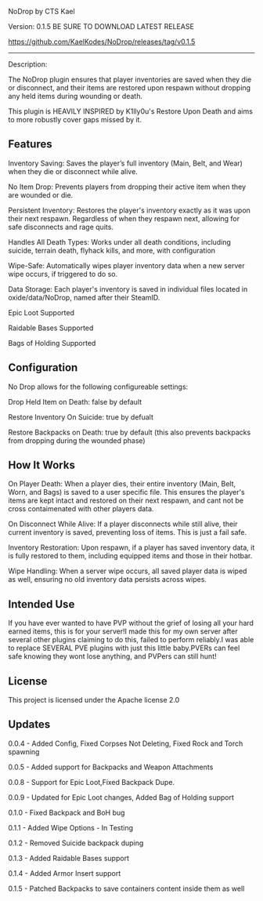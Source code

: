 NoDrop by CTS Kael

Version: 0.1.5
BE SURE TO DOWNLOAD LATEST RELEASE

https://github.com/KaelKodes/NoDrop/releases/tag/v0.1.5

---


Description:

The NoDrop plugin ensures that player inventories are saved when they die or disconnect, and their items are restored upon respawn without dropping any held items during wounding or death.

This plugin is HEAVILY INSPIRED by K1lly0u's Restore Upon Death and aims to more robustly cover gaps missed by it.



Features
---

Inventory Saving: Saves the player’s full inventory (Main, Belt, and Wear) when they die or disconnect while alive.

No Item Drop: Prevents players from dropping their active item when they are wounded or die.

Persistent Inventory: Restores the player's inventory exactly as it was upon their next respawn. Regardless of when they respawn next, allowing for safe disconnects and rage quits.

Handles All Death Types: Works under all death conditions, including suicide, terrain death, flyhack kills, and more, with configuration

Wipe-Safe: Automatically wipes player inventory data when a new server wipe occurs, if triggered to do so.

Data Storage: Each player's inventory is saved in individual files located in oxide/data/NoDrop, named after their SteamID.

Epic Loot Supported

Raidable Bases Supported

Bags of Holding Supported



Configuration
---

No Drop allows for the following configureable settings:

Drop Held Item on Death: false by default

Restore Inventory On Suicide: true by defualt

Restore Backpacks on Death: true by default (this also prevents backpacks from dropping during the wounded phase)




How It Works
---

On Player Death: When a player dies, their entire inventory (Main, Belt, Worn, and Bags) is saved to a user specific file. This ensures the player's items are kept intact and restored on their next respawn, and cant not be cross contaimenated with other players data.

On Disconnect While Alive: If a player disconnects while still alive, their current inventory is saved, preventing loss of items. This is just a fail safe.

Inventory Restoration: Upon respawn, if a player has saved inventory data, it is fully restored to them, including equipped items and those in their hotbar.

Wipe Handling: When a server wipe occurs, all saved player data is wiped as well, ensuring no old inventory data persists across wipes.



Intended Use
---

If you have ever wanted to have PVP without the grief of losing all your hard earned items, this is for your server!I made this for my own server after several other plugins claiming to do this, failed to perform reliably.I was able to replace SEVERAL PVE plugins with just this little baby.PVERs can feel safe knowing they wont lose anything, and PVPers can still hunt!



License
---

This project is licensed under the Apache license 2.0




Updates
---

0.0.4 - Added Config, Fixed Corpses Not Deleting, Fixed Rock and Torch spawning

0.0.5 - Added support for Backpacks and Weapon Attachments

0.0.8 - Support for Epic Loot,Fixed Backpack Dupe.

0.0.9 - Updated for Epic Loot changes, Added Bag of Holding support

0.1.0 - Fixed Backpack and BoH bug

0.1.1 - Added Wipe Options - In Testing

0.1.2 - Removed Suicide backpack duping

0.1.3 - Added Raidable Bases support

0.1.4 - Added Armor Insert support

0.1.5 - Patched Backpacks to save containers content inside them as well


